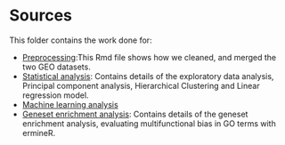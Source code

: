 # Sources

This folder contains the work done for:
-  [Preprocessing](preprocessing/Pre_processing.md):This Rmd file shows how we cleaned, and merged the two GEO datasets.
-  [Statistical analysis](exploratory_and_limma_analysis/exploratory_and_Limma_analysis.md): Contains details of the exploratory data analysis, Principal component analysis, Hierarchical Clustering and Linear regression model.
-  [Machine learning analysis](ml) 
-  [Geneset enrichment analysis](geneset_enrichment_analysis/Geneset_Enrichment_Analysis.md): Contains details of the geneset enrichment analysis, evaluating multifunctional bias in GO terms with ermineR. 

